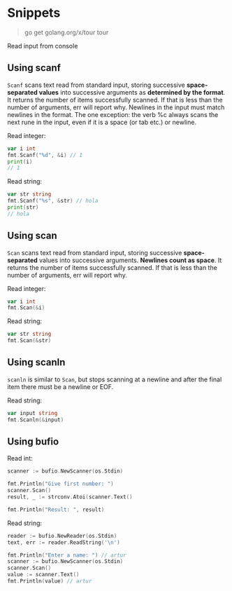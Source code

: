 # Snippets

> go get golang.org/x/tour
> tour

Read input from console

## Using scanf

`Scanf` scans text read from standard input, storing successive **space-separated values** into successive arguments as **determined by the format**. It returns the number of items successfully scanned. If that is less than the number of arguments, err will report why. Newlines in the input must match newlines in the format. The one exception: the verb %c always scans the next rune in the input, even if it is a space (or tab etc.) or newline.

Read integer:

```go
var i int
fmt.Scanf("%d", &i) // 1
print(i)
// 1
```

Read string:

```go
var str string
fmt.Scanf("%s", &str) // hola
print(str)
// hola
```

## Using scan

`Scan` scans text read from standard input, storing successive **space-separated** values into successive arguments. **Newlines count as space**. It returns the number of items successfully scanned. If that is less than the number of arguments, err will report why.

Read integer:

```go
var i int
fmt.Scan(&i)
```

Read string:

```go
var str string
fmt.Scan(&str)
```

## Using scanln

`scanln` is similar to `Scan`, but stops scanning at a newline and after the final item there must be a newline or EOF.

Read string:

```go
var input string
fmt.Scanln(&input)
```

## Using bufio

Read int:

```go
scanner := bufio.NewScanner(os.Stdin)

fmt.Println("Give first number: ")
scanner.Scan()
result, _ := strconv.Atoi(scanner.Text()

fmt.Println("Result: ", result)
```

Read string:

```go
reader := bufio.NewReader(os.Stdin)
text, err := reader.ReadString('\n')
```

```go
fmt.Println("Enter a name: ") // artur
scanner := bufio.NewScanner(os.Stdin)
scanner.Scan()
value := scanner.Text()
fmt.Println(value) // artur
```
